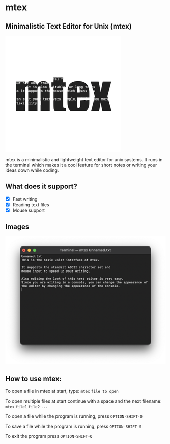 # mtex #

## Minimalistic Text Editor for Unix (mtex) ##

![mtex logo](/Images/mtex_logo_1.png)

mtex is a minimalistic and lightweight text editor for unix systems. It runs in the terminal which makes it a cool feature for short notes or writing your ideas down while coding.

## What does it support? ##

- [x] Fast writing
- [x] Reading text files
- [x] Mouse support

## Images ##

![mtex view](/Images/Image_mtex_view.png)

## How to use mtex: ##

To open a file in mtex at start, type:
    `mtex` `file to open`

To open multiple files at start continue with a space and the next filename:
    `mtex` `file1` `file2` `...`

To open a file while the program is running, press `OPTION-SHIFT-O`

To save a file while the program is running, press `OPTION-SHIFT-S`

To exit the program press `OPTION-SHIFT-Q`
